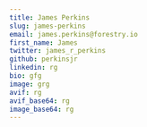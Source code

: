 ```yaml
---
title: James Perkins
slug: james-perkins
email: james.perkins@forestry.io
first_name: James
twitter: james_r_perkins
github: perkinsjr
linkedin: rg
bio: gfg
image: grg
avif: rg
avif_base64: rg
image_base64: rg
---
```

